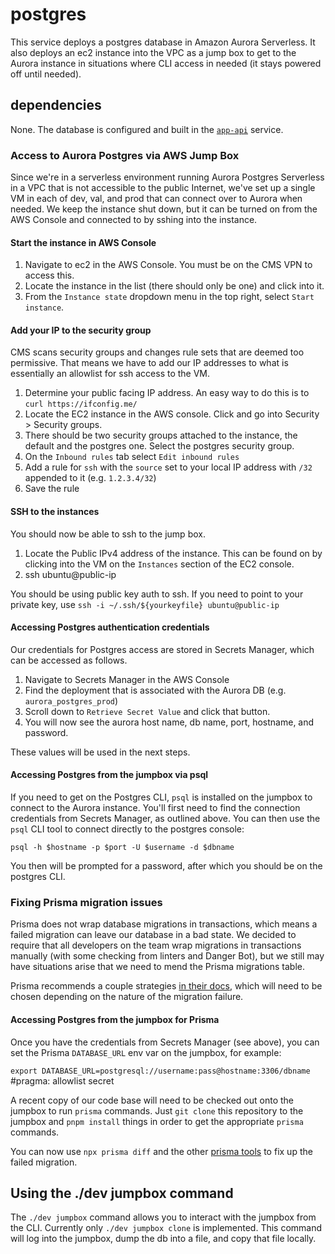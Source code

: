 # postgres

This service deploys a postgres database in Amazon Aurora Serverless. It also deploys an ec2 instance into the VPC as a jump box to get to the Aurora instance in situations where CLI access in needed (it stays powered off until needed).

## dependencies

None. The database is configured and built in the [`app-api`](../app-api) service.

### Access to Aurora Postgres via AWS Jump Box

Since we're in a serverless environment running Aurora Postgres Serverless in a VPC that is not accessible to the public Internet, we've set up a single VM in each of dev, val, and prod that can connect over to Aurora when needed. We keep the instance shut down, but it can be turned on from the AWS Console and connected to by sshing into the instance.

#### Start the instance in AWS Console

1. Navigate to ec2 in the AWS Console. You must be on the CMS VPN to access this.
2. Locate the instance in the list (there should only be one) and click into it.
3. From the `Instance state` dropdown menu in the top right, select `Start instance`.

#### Add your IP to the security group

CMS scans security groups and changes rule sets that are deemed too permissive. That means we have to add our IP addresses to what is essentially an allowlist for ssh access to the VM.

1. Determine your public facing IP address. An easy way to do this is to `curl https://ifconfig.me/`
2. Locate the EC2 instance in the AWS console. Click and go into Security > Security groups.
3. There should be two security groups attached to the instance, the default and the postgres one. Select the postgres security group.
4. On the `Inbound rules` tab select `Edit inbound rules`
5. Add a rule for `ssh` with the `source` set to your local IP address with `/32` appended to it (e.g. `1.2.3.4/32`)
6. Save the rule

#### SSH to the instances

You should now be able to ssh to the jump box.

1. Locate the Public IPv4 address of the instance. This can be found on by clicking into the VM on the `Instances` section of the EC2 console.
2. ssh ubuntu@public-ip

You should be using public key auth to ssh. If you need to point to your private key, use `ssh -i ~/.ssh/${yourkeyfile} ubuntu@public-ip`

#### Accessing Postgres authentication credentials

Our credentials for Postgres access are stored in Secrets Manager, which can be accessed as follows.

1. Navigate to Secrets Manager in the AWS Console
2. Find the deployment that is associated with the Aurora DB (e.g. `aurora_postgres_prod`)
3. Scroll down to `Retrieve Secret Value` and click that button.
4. You will now see the aurora host name, db name, port, hostname, and password.

These values will be used in the next steps.

#### Accessing Postgres from the jumpbox via psql

If you need to get on the Postgres CLI, `psql` is installed on the jumpbox to connect to the Aurora instance. You'll first need to find the connection credentials from Secrets Manager, as outlined above. You can then use the `psql` CLI tool to connect directly to the postgres console:

`psql -h $hostname -p $port -U $username -d $dbname`

You then will be prompted for a password, after which you should be on the postgres CLI.

### Fixing Prisma migration issues

Prisma does not wrap database migrations in transactions, which means a failed migration can leave our database in a bad state. We decided to require that all developers on the team wrap migrations in transactions manually (with some checking from linters and Danger Bot), but we still may have situations arise that we need to mend the Prisma migrations table.

Prisma recommends a couple strategies [in their docs](https://www.prisma.io/docs/guides/migrate/production-troubleshooting), which will need to be chosen depending on the nature of the migration failure.

#### Accessing Postgres from the jumpbox for Prisma

Once you have the credentials from Secrets Manager (see above), you can set the Prisma `DATABASE_URL` env var on the jumpbox, for example:

`export DATABASE_URL=postgresql://username:pass@hostname:3306/dbname` #pragma: allowlist secret

A recent copy of our code base will need to be checked out onto the jumpbox to run `prisma` commands. Just `git clone` this repository to the jumpbox and `pnpm install` things in order to get the appropriate `prisma` commands.

You can now use `npx prisma diff` and the other [prisma tools](https://www.prisma.io/docs/guides/migrate/production-troubleshooting) to fix up the failed migration.

## Using the ./dev jumpbox command

The `./dev jumpbox` command allows you to interact with the jumpbox from the CLI. Currently only `./dev jumpbox clone` is implemented. This command will log into the jumpbox, dump the db into a file, and copy that file locally. 
